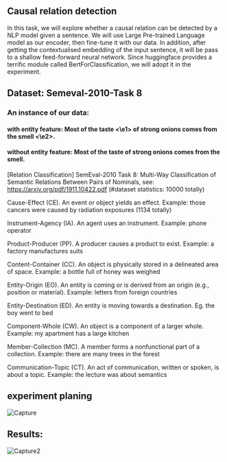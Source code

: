 ## Causal relation detection

In this task, we will explore whether a causal relation can be detected by a NLP model given a sentence. We will use Large Pre-trained Language model as our encoder, then fine-tune it with our data. In addition, after getting the contextualised embedding of the input sentence, it will be pass to a shallow feed-forward neural network. Since huggingface provides a terrific module called BertForClassification, we will adopt it in the experiment.

## Dataset: Semeval-2010-Task 8

### An instance of our data:
#### with entity feature: Most of the <e1> taste <\e1> of strong onions comes from the <e2> smell <\e2>.
#### without entity feature: Most of the taste of strong onions comes from the smell.

[Relation Classification] SemEval-2010 Task 8: Multi-Way Classification of Semantic Relations Between Pairs of Nominals, see: https://arxiv.org/pdf/1911.10422.pdf (#dataset statistics: 10000 totally)

Cause-Effect (CE). An event or object yields an  effect. Example: those cancers were caused  by radiation exposures  (1134 totally)

Instrument-Agency (IA). An agent uses an instrument. Example: phone operator  

Product-Producer (PP). A producer causes a product to exist. Example: a factory manufactures suits  

Content-Container (CC). An object is physically stored in a delineated area of space. Example: a bottle full of honey was weighed 

 Entity-Origin (EO). An entity is coming or is derived from an origin (e.g., position or material). Example: letters from foreign countries  

Entity-Destination (ED). An entity is moving towards a destination. Eg. the boy went to bed 

 Component-Whole (CW). An object is a component of a larger whole. Example: my apartment has a large kitchen 

 Member-Collection (MC). A member forms a  nonfunctional part of a collection. Example:  there are many trees in the forest  

Communication-Topic (CT). An act of communication, written or spoken, is about a topic.  Example: the lecture was about semantics


## experiment planing
![Capture](https://user-images.githubusercontent.com/79228128/144900110-c2605776-6020-4145-bb8f-15969439abb2.PNG)

## Results:
![Capture2](https://user-images.githubusercontent.com/79228128/144900251-33841eb0-60b3-4b2a-926d-835ab09b965b.PNG)
